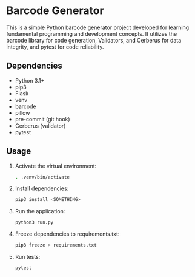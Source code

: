 # Barcode Generator

This is a simple Python barcode generator project developed for learning fundamental programming and development concepts. It utilizes the barcode library for code generation, Validators, and Cerberus for data integrity, and pytest for code reliability.

## Dependencies

- Python 3.1+
- pip3
- Flask
- venv
- barcode
- pillow
- pre-commit (git hook)
- Cerberus (validator)
- pytest

## Usage

1. Activate the virtual environment:

   ```bash
   . .venv/bin/activate
   ```

2. Install dependencies:

   ```bash
   pip3 install <SOMETHING>
   ```

3. Run the application:

   ```bash
   python3 run.py
   ```

4. Freeze dependencies to requirements.txt:

   ```bash
   pip3 freeze > requirements.txt
   ```

5. Run tests:

   ```bash
   pytest
   ```
